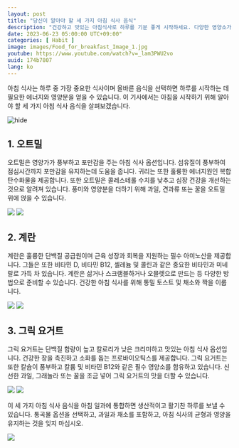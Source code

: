 ```yaml
---
layout: post
title: "당신이 알아야 할 세 가지 아침 식사 음식"
description: "건강하고 맛있는 아침식사로 하루를 기분 좋게 시작하세요. 다양한 영양소가 가득한 오트밀, 달걀과 채소로 가득 찬 오믈렛, 건강한 그릭요거트를 즐겨보세요. #건강한아침식사 #맛있는아침 #영양가득 #오트밀 #오믈렛 #그릭요거트"
date: 2023-06-23 05:00:00 UTC+09:00"
categories: [ Habit ]
image: images/Food_for_breakfast_Image_1.jpg
youtube: https://www.youtube.com/watch?v=_lam3PWU2vo
uuid: 174b7807
lang: ko
---
```


아침 식사는 하루 중 가장 중요한 식사이며 올바른 음식을 선택하면 하루를 시작하는 데 필요한 에너지와 영양분을 얻을 수 있습니다. 이 기사에서는 아침을 시작하기 위해 알아야 할 세 가지 아침 식사 음식을 살펴보겠습니다.

![hide](images/Food_for_breakfast_Image_1.jpg)


## 1. 오트밀
오트밀은 영양가가 풍부하고 포만감을 주는 아침 식사 옵션입니다. 섬유질이 풍부하여 점심시간까지 포만감을 유지하는데 도움을 줍니다. 귀리는 또한 훌륭한 에너지원인 복합 탄수화물을 제공합니다. 또한 오트밀은 콜레스테롤 수치를 낮추고 심장 건강을 개선하는 것으로 알려져 있습니다. 풍미와 영양분을 더하기 위해 과일, 견과류 또는 꿀을 오트밀 위에 얹을 수 있습니다.

![](images/oatmeal_Image_1.jpg)
![](images/oatmeal_Image_2.jpg)


## 2. 계란
계란은 훌륭한 단백질 공급원이며 근육 성장과 회복을 지원하는 필수 아미노산을 제공합니다. 그들은 또한 비타민 D, 비타민 B12, 셀레늄 및 콜린과 같은 중요한 비타민과 미네랄로 가득 차 있습니다. 계란은 삶거나 스크램블하거나 오믈렛으로 만드는 등 다양한 방법으로 준비할 수 있습니다. 건강한 아침 식사를 위해 통밀 토스트 및 채소와 짝을 이룹니다.

![](images/eggs_Image_1.jpg)
![](images/eggs_Image_2.jpg)


## 3. 그릭 요거트
그릭 요거트는 단백질 함량이 높고 칼로리가 낮은 크리미하고 맛있는 아침 식사 옵션입니다. 건강한 장을 촉진하고 소화를 돕는 프로바이오틱스를 제공합니다. 그릭 요거트는 또한 칼슘이 풍부하고 칼륨 및 비타민 B12와 같은 필수 영양소를 함유하고 있습니다. 신선한 과일, 그래놀라 또는 꿀을 조금 넣어 그릭 요거트의 맛을 더할 수 있습니다.

![](images/yogurt_Image_1.jpeg)
![](images/yogurt_Image_2.jpg)




이 세 가지 아침 식사 음식을 아침 일과에 통합하면 생산적이고 활기찬 하루를 보낼 수 있습니다. 통곡물 옵션을 선택하고, 과일과 채소를 포함하고, 아침 식사의 균형과 영양을 유지하는 것을 잊지 마십시오.

![](images/Food_for_breakfast_Image_2.jpg)